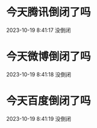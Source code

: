 # 今天腾讯倒闭了吗

2023-10-19 8:41:17 没倒闭

# 今天微博倒闭了吗

2023-10-19 8:41:18 没倒闭

# 今天百度倒闭了吗

2023-10-19 8:41:19 没倒闭

